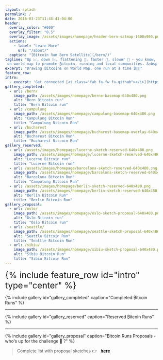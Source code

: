 ```yaml
---
layout: splash
permalink: /
date: 2016-03-23T11:48:41-04:00
header:
  overlay_color: "#000"
  overlay_filter: "0.5"
  overlay_image: /assets/images/homepage/header-bern-satmap-1600x900.png
  actions:
    - label: "Learn More"
      url: "/about/"
  caption: "[Bitcoin Run Bern Satellite](/bern/)"
tagline: "Up 📈, down 📉, flattening 🥿, faster 🚀, slower 🐌 - you know, the usual ₿itcoin Runs we mint with our heart beats (💓) and feet (🏃) 
 on world map to promote ₿itcoin, running and local communities. &nbsp; [Memes](/memes/) are just for fun 🤪."
excerpt: "Drawing ₿itcoins on World Map, one run at a time ₿🏃💓"
feature_row:
intro: 
  - excerpt: 'Get connected [<i class="fab fa-fw fa-github"></i>](https://github.com/BitcoinRuns) [<i class="fab fa-fw fa-twitter-square"></i>](https://instagram.com/BitcoinRuns) [<i class="fab fa-discord"></i>](https://discord.com/channels/895184649423298611/895187115162349598) [<i class="fab fa-fw fa-instagram"></i>](https://www.instagram.com/BitcoinRuns) '
gallery_completed:
  - url: /bern/
    image_path: /assets/images/homepage/berne-basemap-640x480.png
    alt: "Bern Bitcoin run"
    title: "Bern Bitcoin run"
  - url: /campulung
    image_path: /assets/images/homepage/campulung-basemap-640x480.png
    alt: "Campulung Bitcoin Run"
    title: "Campulung Bitcoin Run"
  - url: /bucharest
    image_path: /assets/images/homepage/bucharest-basemap-overlay-640x480.png
    alt: "Bucharest Bitcoin Run"
    title: "Bucharest Bitcoin Run"
gallery_reserved:    
  - url: /assets/images/homepage/lucerne-sketch-reserved-640x480.png
    image_path: /assets/images/homepage/lucerne-sketch-reserved-640x480.png
    alt: "Lucerne Bitcoin run"
    title: "Lucerne Bitcoin run"
  - url: /assets/images/homepage/barcelona-sketch-reserved-640x480.png
    image_path: /assets/images/homepage/barcelona-sketch-reserved-640x480.png
    alt: "Barcelona Bitcoin Run"
    title: "Campulung Bitcoin Run"
  - url: /assets/images/homepage/berlin-sketch-reserved-640x480.png
    image_path: /assets/images/homepage/berlin-sketch-reserved-640x480.png
    alt: "Berlin Bitcoin Run"
    title: "Berlin Bitcoin Run" 
gallery_proposal:    
  - url: /oslo/
    image_path: /assets/images/homepage/oslo-sketch-proposal-640x480.png
    alt: "Oslo Bitcoin run"
    title: "Oslo Bitcoin run"
  - url: /seattle/
    image_path: /assets/images/homepage/seattle-sketch-proposal-640x480.png
    alt: "Seattle Bitcoin Run"
    title: "Seattle Bitcoin Run"
  - url: /sibiu/
    image_path: /assets/images/homepage/sibiu-sketch-proposal-640x480.png
    alt: "Sibiu Bitcoin Run"
    title: "Sibiu Bitcoin Run"  
---
```


<div id="home-social-connect" style="font-size:2em">
  {% include feature_row id="intro" type="center" %}
</div>

{% include gallery id="gallery_completed" caption="Completed ₿itcoin Runs" %}

<hr>

{% include gallery id="gallery_reserved" caption="Reserved ₿itcoin Runs" %}

<hr>

{% include gallery id="gallery_proposal" caption="₿itcoin Runs Proposals - who's up for the challenge 💪 ?" %}

> Complete list with proposal sketches 👉 &nbsp; **[here](/proposals)**
